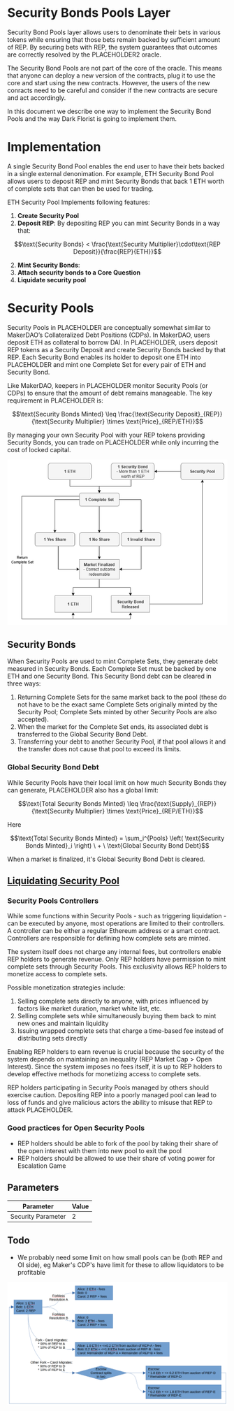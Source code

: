 # Security Bonds Pools Layer
Security Bond Pools layer allows users to denominate their bets in various tokens while ensuring that those bets remain backed by sufficient amount of REP. By securing bets with REP, the system guarantees that outcomes are correctly resolved by the PLACEHOLDER2 oracle.

The Security Bond Pools are not part of the core of the oracle. This means that anyone can deploy a new version of the contracts, plug it to use the core and start using the new contracts. However, the users of the new conracts need to be careful and consider if the new contracts are secure and act accordingly.

In this document we describe one way to implement the Security Bond Pools and the way Dark Florist is going to implement them.

# Implementation
A single Security Bond Pool enables the end user to have their bets backed in a single external denonimation. For example, ETH Security Bond Pool allows users to deposit REP and mint Security Bonds that back 1 ETH worth of complete sets that can then be used for trading.

ETH Security Pool Implements following features:
1) **Create Security Pool**
1) **Deposit REP**: By depositing REP you can mint Security Bonds in a way that:
```math
\text{Security Bonds} < \frac{\text{Security Multiplier}\cdot\text{REP Deposit}}{\frac{REP}{ETH}}
```
2) **Mint Security Bonds**:
3) **Attach security bonds to a Core Question**
4) **Liquidate security pool**

# Security Pools

Security Pools in PLACEHOLDER are conceptually somewhat similar to MakerDAO’s Collateralized Debt Positions (CDPs). In MakerDAO, users deposit ETH as collateral to borrow DAI. In PLACEHOLDER, users deposit REP tokens as a Security Deposit and create Security Bonds backed by that REP. Each Security Bond enables its holder to deposit one ETH into PLACEHOLDER and mint one Complete Set for every pair of ETH and Security Bond.

Like MakerDAO, keepers in PLACEHOLDER monitor Security Pools (or CDPs) to ensure that the amount of debt remains manageable. The key requirement in PLACEHOLDER is:

```math
\text{Security Bonds Minted} \leq \frac{\text{Security Deposit}_{REP}}{\text{Security Multiplier} \times \text{Price}_{REP/ETH}}
```

By managing your own Security Pool with your REP tokens providing Security Bonds, you can trade on PLACEHOLDER while only incurring the cost of locked capital.

![image](images/CompleteSet.png)

## Security Bonds
When Security Pools are used to mint Complete Sets, they generate debt measured in Security Bonds. Each Complete Set must be backed by one ETH and one Security Bond. This Security Bond debt can be cleared in three ways:

1) Returning Complete Sets for the same market back to the pool (these do not have to be the exact same Complete Sets originally minted by the Security Pool; Complete Sets minted by other Security Pools are also accepted).
2) When the market for the Complete Set ends, its associated debt is transferred to the Global Security Bond Debt.
3) Transferring your debt to another Security Pool, if that pool allows it and the transfer does not cause that pool to exceed its limits.

### Global Security Bond Debt

While Security Pools have their local limit on how much Security Bonds they can generate, PLACEHOLDER also has a global limit:

```math
\text{Total Security Bonds Minted} \leq \frac{\text{Supply}_{REP}}{\text{Security Multiplier} \times \text{Price}_{REP/ETH}}
```

Here

```math
\text{Total Security Bonds Minted} = \sum_i^{Pools} \left( \text{Security Bonds Minted}_i \right) \ + \ \text{Global Security Bond Debt}
```

When a market is finalized, it's Global Security Bond Debt is cleared.

## [Liquidating Security Pool](./Liquidation.md)

### Security Pools Controllers
While some functions within Security Pools - such as triggering liquidation - can be executed by anyone, most operations are limited to their controllers. A controller can be either a regular Ethereum address or a smart contract. Controllers are responsible for defining how complete sets are minted.

The system itself does not charge any internal fees, but controllers enable REP holders to generate revenue. Only REP holders have permission to mint complete sets through Security Pools. This exclusivity allows REP holders to monetize access to complete sets.

Possible monetization strategies include:
1) Selling complete sets directly to anyone, with prices influenced by factors like market duration, market white list, etc.
2) Selling complete sets while simultaneously buying them back to mint new ones and maintain liquidity
3) Issuing wrapped complete sets that charge a time-based fee instead of distributing sets directly

Enabling REP holders to earn revenue is crucial because the security of the system depends on maintaining an inequality ($\text{REP Market Cap} > \text{Open Interest}$). Since the system imposes no fees itself, it is up to REP holders to develop effective methods for monetizing access to complete sets.

REP holders participating in Security Pools managed by others should exercise caution. Depositing REP into a poorly managed pool can lead to loss of funds and give malicious actors the ability to misuse that REP to attack PLACEHOLDER.

### Good practices for Open Security Pools
- REP holders should be able to fork of the pool by taking their share of the open interest with them into new pool to exit the pool
- REP holders should be allowed to use their share of voting power for Escalation Game

## Parameters

| Parameter                     | Value                  |
| ----------------------------- | ---------------------- |
| Security Parameter            | 2                      |


## Todo
- We probably need some limit on how small pools can be (both REP and OI side), eg Maker's CDP's have limit for these to allow liquidators to be profitable


![image](images/flow.png)
